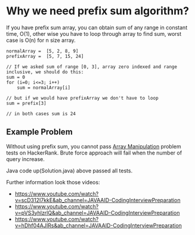 # Why we need prefix sum algorithm?

If you have prefix sum array, you can obtain sum of any range in constant time, O(1), other wise you have to loop through array to find sum, worst case is O(n) for n size array.

    normalArray =  [5, 2, 8, 9]
    prefixArray =  [5, 7, 15, 24]

    // If we asked sum of range [0, 3], array zero indexed and range inclusive, we should do this:
    sum = 0 
    for (i=0; i<=3; i++)
        sum = normalArray[i]

    // but if we would have prefixArray we don't have to loop 
    sum = prefix[3]

    // in both cases sum is 24 

## Example Problem
Without using prefix sum, you cannot pass [Array Manipulation](https://www.hackerrank.com/challenges/crush/problem) problem tests on <m>HackerRank</m>. Brute force approach will fail when the number of query increase.

Java code up(Solution.java) above passed all tests.

Further information look those videos:
- https://www.youtube.com/watch?v=scD312I7kkE&ab_channel=JAVAAID-CodingInterviewPreparation
- https://www.youtube.com/watch?v=pVS3yhlzrlQ&ab_channel=JAVAAID-CodingInterviewPreparation  
- https://www.youtube.com/watch?v=hDhf04AJIRs&ab_channel=JAVAAID-CodingInterviewPreparation
